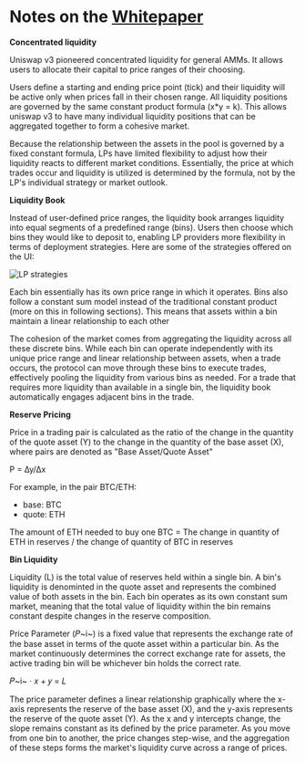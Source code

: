 # Notes on the [Whitepaper](https://github.com/traderjoe-xyz/LB-Whitepaper/blob/main/Joe%20v2%20Liquidity%20Book%20Whitepaper.pdf)

**Concentrated liquidity**

Uniswap v3 pioneered concentrated liquidity for general AMMs. It allows users to allocate their capital to price ranges of their choosing. 

Users define a starting and ending price point (tick) and their liquidity will be active only when prices fall in their chosen range. All liquidity positions are governed by the same constant product formula (x\*y = k). This allows uniswap v3 to have many individual liquidity positions that can be aggregated together to form a cohesive market. 

Because the relationship between the assets in the pool is governed by a fixed constant formula, LPs have limited flexibility to adjust how their liquidity reacts to different market conditions. Essentially, the price at which trades occur and liquidity is utilized is determined by the formula, not by the LP's individual strategy or market outlook.

**Liquidity Book** 

Instead of user-defined price ranges, the liquidity book arranges liquidity into equal segments of a predefined range (bins). Users then choose which bins they would like to deposit to, enabling LP providers more flexibility in terms of deployment strategies. Here are some of the strategies offered on the UI:

![LP strategies](https://nftstorage.link/ipfs/bafkreihlnbygycidf7jxjx35xnbels4d2os52jhh3m4y5xzwi5egbetkl4)

Each bin essentially has its own price range in which it operates. Bins also follow a constant sum model instead of the traditional constant product (more on this in following sections). This means that assets within a bin maintain a linear relationship to each other 

The cohesion of the market comes from aggregating the liquidity across all these discrete bins. While each bin can operate independently with its unique price range and linear relationship between assets, when a trade occurs, the protocol can move through these bins to execute trades, effectively pooling the liquidity from various bins as needed. For a trade that requires more liquidity than available in a single bin, the liquidity book automatically engages adjacent bins in the trade.

**Reserve Pricing**

Price in a trading pair is calculated as the ratio of the change in the quantity of the quote asset (Y) to the change in the quantity of the base asset (X), where pairs are denoted as "Base Asset/Quote Asset"

P = ∆y/∆x

For example, in the pair BTC/ETH:

- base: BTC
- quote: ETH

The amount of ETH needed to buy one BTC  = The change in quantity of ETH in reserves / the change of quantity of BTC in reserves

**Bin Liquidity**

Liquidity (L) is the total value of reserves held within a single bin. A bin's liquidity is denominted in the quote asset and represents the combined value of both assets in the bin. Each bin operates as its own constant sum market, meaning that the total value of liquidity within the bin remains constant despite changes in the reserve composition. 

 Price Parameter (𝑃~i~) is a fixed value that represents the exchange rate of the base asset in terms of the quote asset within a particular bin. As the market continuously determines the correct exchange rate for assets, the active trading bin will be whichever bin holds the correct rate.

𝑃~i~ · 𝑥 + 𝑦 = 𝐿

 The price parameter defines a linear relationship graphically where the x-axis represents the reserve of the base asset (X), and the y-axis represents the reserve of the quote asset (Y). As the x and y intercepts change, the slope remains constant as its defined by the price parameter. As you move from one bin to another, the price changes step-wise, and the aggregation of these steps forms the market's liquidity curve across a range of prices. 